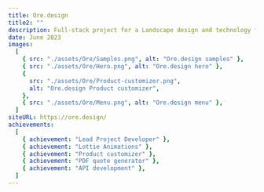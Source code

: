 ```yaml
---
title: Ore.design
title2: ""
description: Full-stack project for a Landscape design and technology firm, Built in a "front-the-groud-up" theme to satisfy the tialored requirements of the client, Leveraging smooth animations with GSAP and Vue.js as the front-end framework.
date: June 2023
images:
  [
    { src: "./assets/Ore/Samples.png", alt: "Ore.design samples" },
    { src: "./assets/Ore/Hero.png", alt: "Ore.design hero" },
    {
      src: "./assets/Ore/Product-customizer.png",
      alt: "Ore.design Product customizer",
    },
    { src: "./assets/Ore/Menu.png", alt: "Ore.design menu" },
  ]
siteURL: https://ore.design/
achievements:
  [
    { achievement: "Lead Project Developer" },
    { achievement: "Lottie Animations" },
    { achievement: "Product customizer" },
    { achievement: "PDF quote generator" },
    { achievement: "API development" },
  ]
---
```

